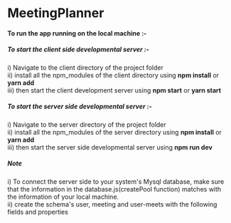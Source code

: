 # MeetingPlanner
<h4>To run the app running on the local machine :-</h4>
<h5>To start the client side developmental server :- </h5>
  i)   Navigate to the client directory of the project folder<br/>
  ii)  install all the npm_modules of the client directory using <b>npm install</b> or <b>yarn add</b><br/>
  iii) then start the client development server using <b>npm start</b> or <b>yarn start</b><br/>  

<h5>To start the server side developmental server :- </h5>
  i)   Navigate to the server directory of the project folder<br/>
  ii)  install all the npm_modules of the server directory using <b>npm install</b> or <b>yarn add</b><br/>
  iii) then start the server side developmental server using <b>npm run dev</b><br/>

<h5>Note</h5>
i)  To connect the server side to your system's Mysql database, make sure that the information in the database.js(createPool function) matches with the information of your local machine.</br>
ii) create the schema's user, meeting and user-meets with the following fields and properties  
